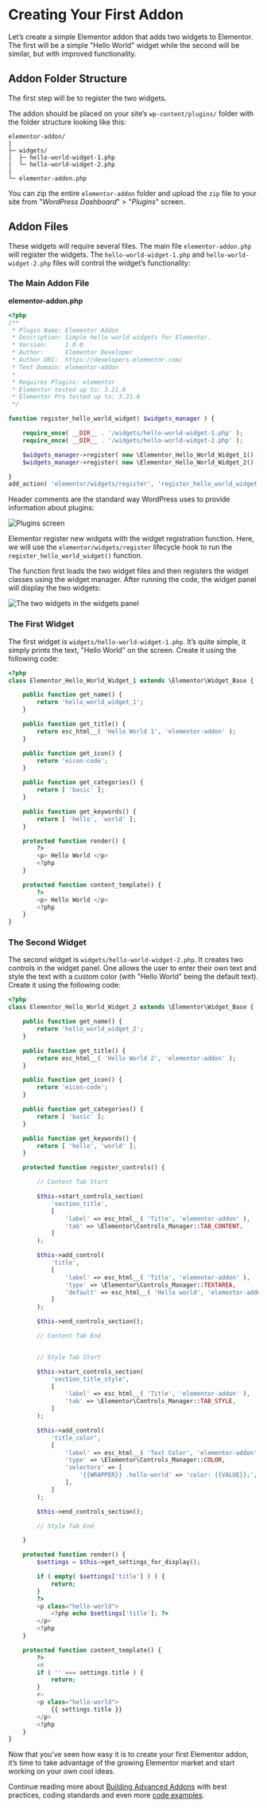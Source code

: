 # Creating Your First Addon

<Badge type="tip" vertical="top" text="Elementor Core" /> <Badge type="warning" vertical="top" text="Basic" />

Let’s create a simple Elementor addon that adds two widgets to Elementor. The first will be a simple "Hello World" widget while the second will be similar, but with improved functionality. 

## Addon Folder Structure

The first step will be to register the two widgets.

The addon should be placed on your site’s `wp-content/plugins/` folder with the folder structure looking like this:

```
elementor-addon/
|
├─ widgets/
|  ├─ hello-world-widget-1.php
|  └─ hello-world-widget-2.php
|
└─ elementor-addon.php
```

You can zip the entire `elementor-addon` folder and upload the `zip` file to your site from "_WordPress Dashboard_" > "_Plugins_" screen.

## Addon Files

These widgets will require several files. The main file `elementor-addon.php` will register the widgets. The `hello-world-widget-1.php` and `hello-world-widget-2.php` files will control the widget’s functionality: 

### The Main Addon File

**elementor-addon.php**

```php
<?php
/**
 * Plugin Name: Elementor Addon
 * Description: Simple hello world widgets for Elementor.
 * Version:     1.0.0
 * Author:      Elementor Developer
 * Author URI:  https://developers.elementor.com/
 * Text Domain: elementor-addon
 *
 * Requires Plugins: elementor
 * Elementor tested up to: 3.21.0
 * Elementor Pro tested up to: 3.21.0
 */

function register_hello_world_widget( $widgets_manager ) {

	require_once( __DIR__ . '/widgets/hello-world-widget-1.php' );
	require_once( __DIR__ . '/widgets/hello-world-widget-2.php' );

	$widgets_manager->register( new \Elementor_Hello_World_Widget_1() );
	$widgets_manager->register( new \Elementor_Hello_World_Widget_2() );

}
add_action( 'elementor/widgets/register', 'register_hello_world_widget' );
```

Header comments are the standard way WordPress uses to provide information about plugins:

<img :src="$withBase('/assets/img/elementor-addon-plugin-screen.png')" alt="Plugins screen">

Elementor register new widgets with the widget registration function. Here, we will use the `elementor/widgets/register` lifecycle hook to run the `register_hello_world_widget()` function.

The function first loads the two widget files and then registers the widget classes using the widget manager. After running the code, the widget panel will display the two widgets:

<img :src="$withBase('/assets/img/elementor-addon-widgets.png')" alt="The two widgets in the widgets panel">

### The First Widget

The first widget is `widgets/hello-world-widget-1.php`. It’s quite simple, it simply prints the text, "Hello World" on the screen. Create it using the following code:

```php
<?php
class Elementor_Hello_World_Widget_1 extends \Elementor\Widget_Base {

	public function get_name() {
		return 'hello_world_widget_1';
	}

	public function get_title() {
		return esc_html__( 'Hello World 1', 'elementor-addon' );
	}

	public function get_icon() {
		return 'eicon-code';
	}

	public function get_categories() {
		return [ 'basic' ];
	}

	public function get_keywords() {
		return [ 'hello', 'world' ];
	}

	protected function render() {
		?>
		<p> Hello World </p>
		<?php
	}

	protected function content_template() {
		?>
		<p> Hello World </p>
		<?php
	}
}
```

### The Second Widget

The second widget is `widgets/hello-world-widget-2.php`. It creates two controls in the widget panel. One allows the user to enter their own text and style the text with a custom color (with "Hello World" being the default text). Create it using the following code:

```php
<?php
class Elementor_Hello_World_Widget_2 extends \Elementor\Widget_Base {

	public function get_name() {
		return 'hello_world_widget_2';
	}

	public function get_title() {
		return esc_html__( 'Hello World 2', 'elementor-addon' );
	}

	public function get_icon() {
		return 'eicon-code';
	}

	public function get_categories() {
		return [ 'basic' ];
	}

	public function get_keywords() {
		return [ 'hello', 'world' ];
	}

	protected function register_controls() {

		// Content Tab Start

		$this->start_controls_section(
			'section_title',
			[
				'label' => esc_html__( 'Title', 'elementor-addon' ),
				'tab' => \Elementor\Controls_Manager::TAB_CONTENT,
			]
		);

		$this->add_control(
			'title',
			[
				'label' => esc_html__( 'Title', 'elementor-addon' ),
				'type' => \Elementor\Controls_Manager::TEXTAREA,
				'default' => esc_html__( 'Hello world', 'elementor-addon' ),
			]
		);

		$this->end_controls_section();

		// Content Tab End


		// Style Tab Start

		$this->start_controls_section(
			'section_title_style',
			[
				'label' => esc_html__( 'Title', 'elementor-addon' ),
				'tab' => \Elementor\Controls_Manager::TAB_STYLE,
			]
		);

		$this->add_control(
			'title_color',
			[
				'label' => esc_html__( 'Text Color', 'elementor-addon' ),
				'type' => \Elementor\Controls_Manager::COLOR,
				'selectors' => [
					'{{WRAPPER}} .hello-world' => 'color: {{VALUE}};',
				],
			]
		);

		$this->end_controls_section();

		// Style Tab End

	}

	protected function render() {
		$settings = $this->get_settings_for_display();

		if ( empty( $settings['title'] ) ) {
			return;
		}
		?>
		<p class="hello-world">
			<?php echo $settings['title']; ?>
		</p>
		<?php
	}

	protected function content_template() {
		?>
		<#
		if ( '' === settings.title ) {
			return;
		}
		#>
		<p class="hello-world">
			{{ settings.title }}
		</p>
		<?php
	}
}
```

Now that you’ve seen how easy it is to create your first Elementor addon, it’s time to take advantage of the growing Elementor market and start working on your own cool ideas.

Continue reading more about [Building Advanced Addons](./../addons/) with best practices, coding standards and even more [code examples](./../addons/addon-example/).
